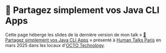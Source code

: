 # 🔗 Partagez simplement vos Java CLI Apps

Cette page héberge les slides de la dernière version de mon talk « <a href="./Partagez_simplement_vos_Java_CLI_Apps.pdf" target="_blank" rel="noopener noreferrer">🔗 Partagez simplement vos Java CLI Apps</a> » présenté à <a href="https://www.meetup.com/fr-FR/humantalks-paris/events/306459030/" target="_blank" rel="noopener noreferrer">Human Talks Paris</a> en mars 2025 dans les locaux d'<a href="https://octo.com/" target="_blank" rel="noopener noreferrer">OCTO Technology</a>.
